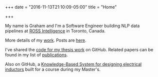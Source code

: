 +++
date = "2016-11-13T21:10:09-05:00"
title = "Home"

+++

My name is Graham and I'm a Software Engineer building NLP data pipelines at [ROSS Intelligence](https://rossintelligence.com/) in Toronto, Canada.

More details of my [work](work). Posts are [here](posts/).
    
I've shared the [code for my thesis work](https://github.com/gholker/MastersThesis) on GitHub. Related papers can be found in my list of [publications](./publications/).

Also on GitHub, a [Knowledge-Based System for designing electrical inductors](https://github.com/gholker/InductorKBS) built for a course during my Master's.